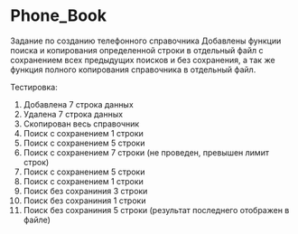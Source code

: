 # Phone_Book

Задание по созданию телефонного справочника
Добавлены функции поиска и копирования определенной строки в отдельный файл с сохранением всех предыдущих поисков и без сохранения, а так же функция полного копирования справочника в отдельный файл.


Тестировка:
1. Добавлена 7 строка данных
2. Удалена 7 строка данных
3. Скопирован весь справочник
4. Поиск с сохранением 1 строки
5. Поиск с сохранением 5 строки
6. Поиск с сохранением 7 строки (не проведен, превышен лимит строк)
7. Поиск с сохранением 5 строки
8. Поиск с сохранением 1 строки
9. Поиск без сохраниния 3 строки
10. Поиск без сохраниния 1 строки
11. Поиск без сохраниния 5 строки (результат последнего отображен в файле)

